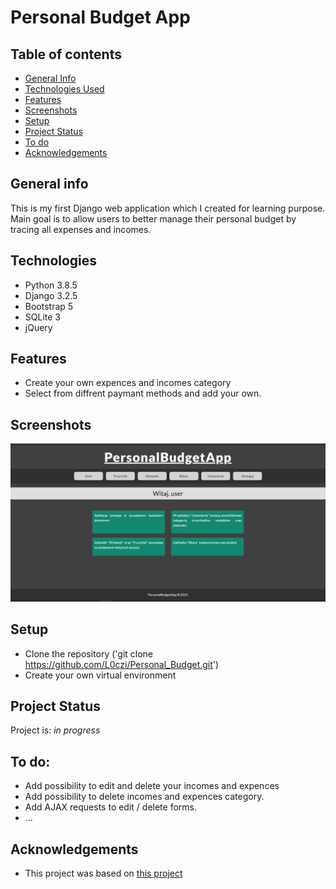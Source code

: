 # Personal Budget App

## Table of contents
* [General Info](#general-information)
* [Technologies Used](#technologies-used)
* [Features](#features)
* [Screenshots](#screenshots)
* [Setup](#setup)
* [Project Status](#project-status)
* [To do](#to-do)
* [Acknowledgements](#acknowledgements)


## General info
This is my first Django web application which I created for learning purpose.
Main goal is to allow users to better manage their personal budget by tracing all expenses and incomes. 

## Technologies
- Python 3.8.5
- Django 3.2.5
- Bootstrap 5
- SQLite 3
- jQuery

## Features
- Create your own expences and incomes category
- Select from diffrent paymant methods and add your own.

## Screenshots
![Example screenshot](./img/screen.png)

## Setup
- Clone the repository ('git clone https://github.com/L0czi/Personal_Budget.git')
- Create your own virtual environment

## Project Status
Project is:  _in progress_ 

## To do:
- Add possibility to edit and delete your incomes and expences
- Add possibility to delete incomes and expences category.
- Add AJAX requests to edit / delete forms.
- ...

## Acknowledgements
- This project was based on [this project](https://www.youtube.com/watch?v=HAiIemkzTh4)
